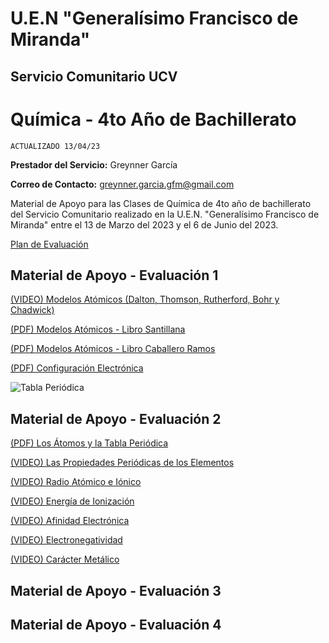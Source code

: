 # U.E.N "Generalísimo Francisco de Miranda"
## Servicio Comunitario UCV

# Química - 4to Año de Bachillerato

`ACTUALIZADO 13/04/23`

**Prestador del Servicio:** Greynner García

**Correo de Contacto:** greynner.garcia.gfm@gmail.com

Material de Apoyo para las Clases de Química de 4to año de bachillerato del Servicio Comunitario realizado en la U.E.N. "Generalísimo Francisco de Miranda" entre el 13 de Marzo del 2023 y el 6 de Junio del 2023.

[Plan de Evaluación](https://drive.google.com/file/d/1VsXDIFpf2P4t4XQ1hgGshVy281D2EQRa/view?usp=share_link)

## Material de Apoyo - Evaluación 1

[(VIDEO) Modelos Atómicos (Dalton, Thomson, Rutherford, Bohr y Chadwick)](https://www.youtube.com/watch?v=8lX8FjjLKhc)

[(PDF) Modelos Atómicos - Libro Santillana](https://drive.google.com/file/d/14_RDibK9KzWclM0VfhkPqu_IUnK6h7AO/view?usp=drivesdk)

[(PDF) Modelos Atómicos - Libro Caballero Ramos](https://drive.google.com/file/d/14bFe1Z5DnfMyuZM6a1YAcHjGh4L6tAtO/view?usp=drivesdk)

[(PDF) Configuración Electrónica](https://www.youtube.com/watch?v=aIvZ_pCkKNI&feature=youtu.be)

![Tabla Periódica](https://lh3.googleusercontent.com/xgVFRhFVINiSS37xCoKp1HL-JgwGUCTLzocqaeUTf2hX6DlBHFM3HDPkqAk__yNW-lqsbPnN21bj6O3YaqHEPXzqYFW2ycTDbqCUmnbokmk9-bdVzpKieqov3hZV3JwaN72-S29s=w2400)

## Material de Apoyo - Evaluación 2

[(PDF) Los Átomos y la Tabla Periódica](https://drive.google.com/file/d/1n8_IwcW3Batz5KN-lrOfHasatmEnvgdL/view?usp=share_link)

[(VIDEO) Las Propiedades Periódicas de los Elementos](https://www.youtube.com/watch?v=Gxev-X8AA3k)

[(VIDEO) Radio Atómico e Iónico](https://www.youtube.com/watch?v=X47LBV4jJ8A)

[(VIDEO) Energía de Ionización](https://www.youtube.com/watch?v=F1u-_vnGo8o)

[(VIDEO) Afinidad Electrónica](https://www.youtube.com/watch?v=7neXNRMIhWU)

[(VIDEO) Electronegatividad](https://www.youtube.com/watch?v=SksNXasRax8)

[(VIDEO) Carácter Metálico](https://www.youtube.com/watch?v=X6aBIWIysoE)

## Material de Apoyo - Evaluación 3
## Material de Apoyo - Evaluación 4

